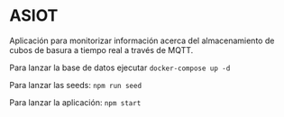 # ASIOT

Aplicación para monitorizar información acerca del almacenamiento de cubos de basura a tiempo real a través de MQTT. 

Para lanzar la base de datos ejecutar `docker-compose up -d`

Para lanzar las seeds: `npm run seed`

Para lanzar la aplicación: `npm start` 
  
